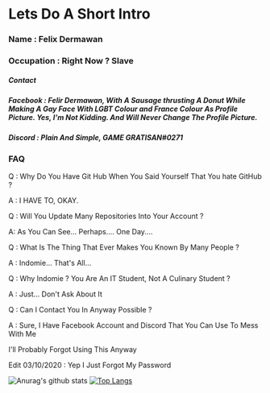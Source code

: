 # Lets Do A Short Intro

### Name : Felix Dermawan

### Occupation : Right Now ? Slave

##### Contact

##### Facebook : Felir Dermawan, With A Sausage thrusting A Donut While Making A Gay Face With LGBT Colour and France Colour As Profile Picture. Yes, I'm Not Kidding. And Will Never Change The Profile Picture.

##### Discord : Plain And Simple, GAME GRATISAN#0271

### FAQ

Q : Why Do You Have Git Hub When You Said Yourself That You hate GitHub ?

A : I HAVE TO, OKAY.

Q : Will You Update Many Repositories Into Your Account ?

A: As You Can See... Perhaps.... One Day....

Q : What Is The Thing That Ever Makes You Known By Many People ?

A : Indomie... That's All...

Q : Why Indomie ? You Are An IT Student, Not A Culinary Student ?

A : Just... Don't Ask About It

Q : Can I Contact You In Anyway Possible ?

A : Sure, I Have Facebook Account and Discord That You Can Use To Mess With Me

I'll Probably Forgot Using This Anyway

Edit 03/10/2020 : Yep I Just Forgot My Password

![Anurag's github stats](https://github-readme-stats.vercel.app/api?username=orchestrateddeath&show_icons=true&theme=dracula)
[![Top Langs](https://github-readme-stats.vercel.app/api/top-langs/?username=orchestrateddeath&layout=demo&theme=nightowl)](https://github.com/anuraghazra/github-readme-stats)

